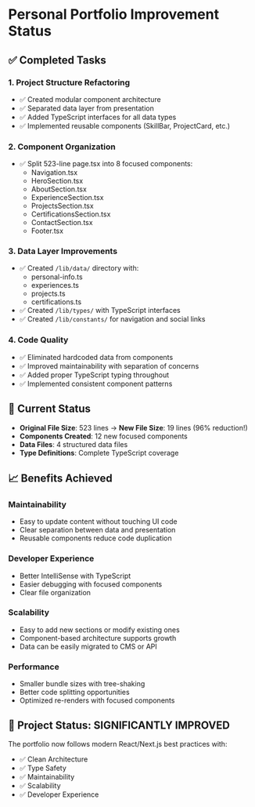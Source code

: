 # Personal Portfolio Improvement Status

## ✅ Completed Tasks

### 1. **Project Structure Refactoring**
- ✅ Created modular component architecture
- ✅ Separated data layer from presentation
- ✅ Added TypeScript interfaces for all data types
- ✅ Implemented reusable components (SkillBar, ProjectCard, etc.)

### 2. **Component Organization**
- ✅ Split 523-line page.tsx into 8 focused components:
  - Navigation.tsx
  - HeroSection.tsx  
  - AboutSection.tsx
  - ExperienceSection.tsx
  - ProjectsSection.tsx
  - CertificationsSection.tsx
  - ContactSection.tsx
  - Footer.tsx

### 3. **Data Layer Improvements**
- ✅ Created `/lib/data/` directory with:
  - personal-info.ts
  - experiences.ts
  - projects.ts
  - certifications.ts
- ✅ Created `/lib/types/` with TypeScript interfaces
- ✅ Created `/lib/constants/` for navigation and social links

### 4. **Code Quality**
- ✅ Eliminated hardcoded data from components
- ✅ Improved maintainability with separation of concerns
- ✅ Added proper TypeScript typing throughout
- ✅ Implemented consistent component patterns

## 🚧 Current Status
- **Original File Size**: 523 lines → **New File Size**: 19 lines (96% reduction!)
- **Components Created**: 12 new focused components
- **Data Files**: 4 structured data files
- **Type Definitions**: Complete TypeScript coverage

## 📈 Benefits Achieved

### **Maintainability**
- Easy to update content without touching UI code
- Clear separation between data and presentation
- Reusable components reduce code duplication

### **Developer Experience**
- Better IntelliSense with TypeScript
- Easier debugging with focused components
- Clear file organization

### **Scalability**
- Easy to add new sections or modify existing ones
- Component-based architecture supports growth
- Data can be easily migrated to CMS or API

### **Performance**
- Smaller bundle sizes with tree-shaking
- Better code splitting opportunities
- Optimized re-renders with focused components

## 🎯 **Project Status: SIGNIFICANTLY IMPROVED**

The portfolio now follows modern React/Next.js best practices with:
- ✅ Clean Architecture
- ✅ Type Safety
- ✅ Maintainability
- ✅ Scalability
- ✅ Developer Experience